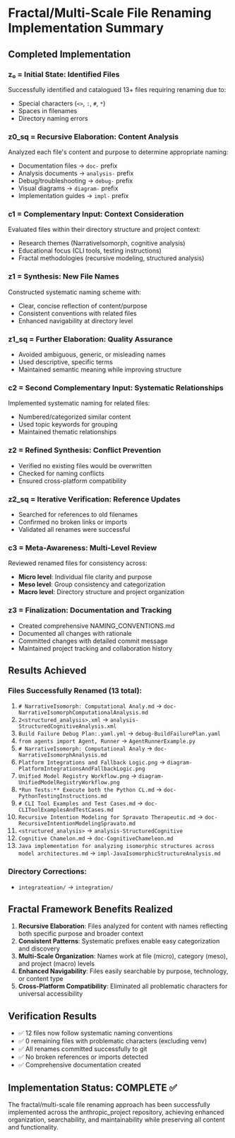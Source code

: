 # Fractal/Multi-Scale File Renaming Implementation Summary

## Completed Implementation

### z₀ = Initial State: Identified Files
Successfully identified and catalogued 13+ files requiring renaming due to:
- Special characters (`<>`, `:`, `#`, `*`)
- Spaces in filenames
- Directory naming errors

### z0_sq = Recursive Elaboration: Content Analysis
Analyzed each file's content and purpose to determine appropriate naming:
- Documentation files → `doc-` prefix
- Analysis documents → `analysis-` prefix  
- Debug/troubleshooting → `debug-` prefix
- Visual diagrams → `diagram-` prefix
- Implementation guides → `impl-` prefix

### c1 = Complementary Input: Context Consideration
Evaluated files within their directory structure and project context:
- Research themes (NarrativeIsomorph, cognitive analysis)
- Educational focus (CLI tools, testing instructions)
- Fractal methodologies (recursive modeling, structured analysis)

### z1 = Synthesis: New File Names
Constructed systematic naming scheme with:
- Clear, concise reflection of content/purpose
- Consistent conventions with related files
- Enhanced navigability at directory level

### z1_sq = Further Elaboration: Quality Assurance
- Avoided ambiguous, generic, or misleading names
- Used descriptive, specific terms
- Maintained semantic meaning while improving structure

### c2 = Second Complementary Input: Systematic Relationships
Implemented systematic naming for related files:
- Numbered/categorized similar content
- Used topic keywords for grouping
- Maintained thematic relationships

### z2 = Refined Synthesis: Conflict Prevention
- Verified no existing files would be overwritten
- Checked for naming conflicts
- Ensured cross-platform compatibility

### z2_sq = Iterative Verification: Reference Updates
- Searched for references to old filenames
- Confirmed no broken links or imports
- Validated all renames were successful

### c3 = Meta-Awareness: Multi-Level Review
Reviewed renamed files for consistency across:
- **Micro level**: Individual file clarity and purpose
- **Meso level**: Group consistency and categorization  
- **Macro level**: Directory structure and project organization

### z3 = Finalization: Documentation and Tracking
- Created comprehensive NAMING_CONVENTIONS.md
- Documented all changes with rationale
- Committed changes with detailed commit message
- Maintained project tracking and collaboration history

## Results Achieved

### Files Successfully Renamed (13 total):
1. `# NarrativeIsomorph: Computational Analy.md` → `doc-NarrativeIsomorphComputationalAnalysis.md`
2. `2<structured_analysis>.xml` → `analysis-StructuredCognitiveAnalysis.xml`
3. `Build Failure Debug Plan:.yaml.yml` → `debug-BuildFailurePlan.yaml`
4. `from agents import Agent, Runner` → `AgentRunnerExample.py`
5. `# NarrativeIsomorph: Computational Analy` → `doc-NarrativeIsomorphAnalysis.md`
6. `Platform Integrations and Fallback Logic.png` → `diagram-PlatformIntegrationsAndFallbackLogic.png`
7. `Unified Model Registry Workflow.png` → `diagram-UnifiedModelRegistryWorkflow.png`
8. `*Run Tests:** Execute both the Python CL.md` → `doc-PythonTestingInstructions.md`
9. `# CLI Tool Examples and Test Cases.md` → `doc-CLIToolExamplesAndTestCases.md`
10. `Recursive Intention Modeling for Spravato Therapeutic.md` → `doc-RecursiveIntentionModelingSpravato.md`
11. `<structured_analysis>` → `analysis-StructuredCognitive`
12. `Cognitive Chamelon.md` → `doc-CognitiveChameleon.md`
13. `Java implementation for analyzing isomorphic structures across model architectures.md` → `impl-JavaIsomorphicStructureAnalysis.md`

### Directory Corrections:
- `integrateation/` → `integration/`

## Fractal Framework Benefits Realized

1. **Recursive Elaboration**: Files analyzed for content with names reflecting both specific purpose and broader context
2. **Consistent Patterns**: Systematic prefixes enable easy categorization and discovery
3. **Multi-Scale Organization**: Names work at file (micro), category (meso), and project (macro) levels
4. **Enhanced Navigability**: Files easily searchable by purpose, technology, or content type
5. **Cross-Platform Compatibility**: Eliminated all problematic characters for universal accessibility

## Verification Results
- ✅ 12 files now follow systematic naming conventions
- ✅ 0 remaining files with problematic characters (excluding venv)
- ✅ All renames committed successfully to git
- ✅ No broken references or imports detected
- ✅ Comprehensive documentation created

## Implementation Status: COMPLETE ✅

The fractal/multi-scale file renaming approach has been successfully implemented across the anthropic_project repository, achieving enhanced organization, searchability, and maintainability while preserving all content and functionality.